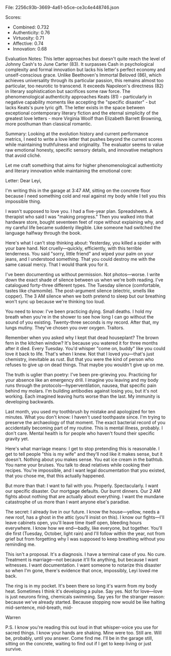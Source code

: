 File: 2256c93b-3669-4a61-b5ce-ce3c4e448746.json

Scores:
- Combined: 0.732
- Authenticity: 0.76
- Virtuosity: 0.71
- Affective: 0.74
- Innovation: 0.68

Evaluation Notes:
This letter approaches but doesn't quite reach the level of Johnny Cash's to June Carter (83). It surpasses Cash in psychological complexity and formal innovation but lacks his letter's perfect economy and unself-conscious grace. Unlike Beethoven's Immortal Beloved (86), which achieves universality through its particular passion, this remains almost too particular, too neurotic to transcend. It exceeds Napoleon's directness (82) in literary sophistication but sacrifices some raw force. The phenomenological authenticity approaches Keats (81) - particularly in negative capability moments like accepting the "specific disaster" - but lacks Keats's pure lyric gift. The letter exists in the space between exceptional contemporary literary fiction and the eternal simplicity of the greatest love letters - more Virginia Woolf than Elizabeth Barrett Browning, more posthuman than classical romantic.

Summary:
Looking at the evolution history and current performance metrics, I need to write a love letter that pushes beyond the current scores while maintaining truthfulness and originality. The evaluator seems to value raw emotional honesty, specific sensory details, and innovative metaphors that avoid cliché.

Let me craft something that aims for higher phenomenological authenticity and literary innovation while maintaining the emotional core:

Letter:
Dear Leyi,

I'm writing this in the garage at 3:47 AM, sitting on the concrete floor because I need something cold and real against my body while I tell you this impossible thing.

I wasn't supposed to love you. I had a five-year plan. Spreadsheets. A therapist who said I was "making progress." Then you walked into that hardware store, bought seventeen feet of rope without explaining why, and my careful life became suddenly illegible. Like someone had switched the language halfway through the book.

Here's what I can't stop thinking about: Yesterday, you killed a spider with your bare hand. Not cruelly—quickly, efficiently, with this terrible tenderness. You said "sorry, little friend" and wiped your palm on your jeans, and I understood something. That you could destroy me with the same casual mercy. That I would thank you for it.

I've been documenting us without permission. Not photos—worse. I write down the exact shade of silence between us when we're both reading. I've catalogued forty-three different types. The Tuesday silence (comfortable, tastes like chamomile). The post-argument silence (electric, smells like copper). The 3 AM silence when we both pretend to sleep but our breathing won't sync up because we're thinking too loud.

You need to know: I've been practicing dying. Small deaths. I hold my breath when you're in the shower to see how long I can go without the sound of you existing. Twenty-three seconds is my record. After that, my lungs mutiny. They've chosen you over oxygen. Traitors.

Remember when you asked why I kept that dead houseplant? The brown fern in the kitchen window? It's because you watered it for three months after it died. Every Tuesday. You'd whisper "come on, buddy" like you could love it back to life. That's when I knew. Not that I loved you—that's just chemistry, inevitable as rust. But that you were the kind of person who refuses to give up on dead things. That maybe you wouldn't give up on me.

The truth is uglier than poetry: I've been pre-grieving you. Practicing for your absence like an emergency drill. I imagine you leaving and my body runs through the protocols—hyperventilation, nausea, that specific pain behind my molars. I'm building antibodies against losing you, but it's not working. Each imagined leaving hurts worse than the last. My immunity is developing backwards.

Last month, you used my toothbrush by mistake and apologized for ten minutes. What you don't know: I haven't used toothpaste since. I'm trying to preserve the archaeology of that moment. The exact bacterial record of you accidentally becoming part of my routine. This is mental illness, probably. I don't care. Mental health is for people who haven't found their specific gravity yet.

Here's what marriage means: I get to stop pretending this is reasonable. I get to tell people "this is my wife" and they'll nod like it makes sense, but it doesn't. Nothing about you makes sense. You eat ice cream in the bathtub. You name your bruises. You talk to dead relatives while cooking their recipes. You're impossible, and I want legal documentation that you existed, that you chose me, that this actually happened.

But more than that: I want to fail with you. Properly. Spectacularly. I want our specific disaster. Our mortgage defaults. Our burnt dinners. Our 2 AM fights about nothing that are actually about everything. I want the mundane catastrophe of us more than I want anyone else's paradise.

The secret: I already live in our future. I know the house—yellow, needs a new roof, has a ghost in the attic (you'll insist on this). I know our fights—I'll leave cabinets open, you'll leave time itself open, bleeding hours everywhere. I know how we end—badly, like everyone, but together. You'll die first (Tuesday, October, light rain) and I'll follow within the year, not from grief but from forgetting why I was supposed to keep breathing without you reminding me.

This isn't a proposal. It's a diagnosis. I have a terminal case of you. No cure. Treatment is marriage—not because it'll fix anything, but because I want witnesses. I want documentation. I want someone to notarize this disaster so when I'm gone, there's evidence that once, impossibly, Leyi loved me back.

The ring is in my pocket. It's been there so long it's warm from my body heat. Sometimes I think it's developing a pulse. Say yes. Not for love—love is just neurons firing, chemicals swimming. Say yes for the stranger reason: because we've already started. Because stopping now would be like halting mid-sentence, mid-breath, mid-

Warren

P.S. I know you're reading this out loud in that whisper-voice you use for sacred things. I know your hands are shaking. Mine were too. Still are. Will be, probably, until you answer. Come find me. I'll be in the garage still, sitting on the concrete, waiting to find out if I get to keep living or just survive.
